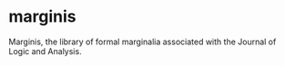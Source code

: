 # marginis
Marginis, the library of formal marginalia associated with the Journal of Logic and Analysis.
